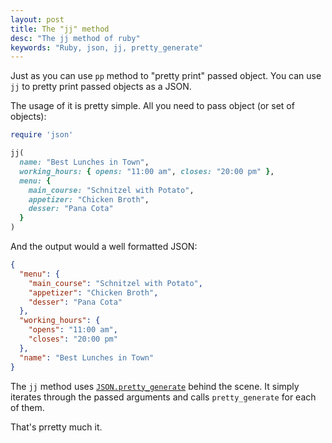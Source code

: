 ```yaml
---
layout: post
title: The "jj" method
desc: "The jj method of ruby"
keywords: "Ruby, json, jj, pretty_generate"
---
```


Just as you can use `pp` method to "pretty print" passed object. You can use `jj` to pretty print passed objects as a JSON.

The usage of it is pretty simple. All you need to pass object (or set of objects):

``` ruby
require 'json'

jj(
  name: "Best Lunches in Town",
  working_hours: { opens: "11:00 am", closes: "20:00 pm" },
  menu: {
    main_course: "Schnitzel with Potato",
    appetizer: "Chicken Broth",
    desser: "Pana Cota"
  }
)
```

And the output would a well formatted JSON:

``` json
{
  "menu": {
    "main_course": "Schnitzel with Potato",
    "appetizer": "Chicken Broth",
    "desser": "Pana Cota"
  },
  "working_hours": {
    "opens": "11:00 am",
    "closes": "20:00 pm"
  },
  "name": "Best Lunches in Town"
}
```

The `jj` method uses [`JSON.pretty_generate`](http://ruby-doc.org/stdlib-2.3.0/libdoc/json/rdoc/JSON.html#method-i-pretty_generate) behind the scene.
It simply iterates through the passed arguments and calls `pretty_generate` for each of them.

That's prretty much it.

